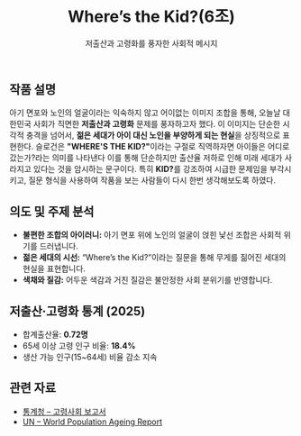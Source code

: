 
</head>
<body>

<header>
  <h1>Where’s the Kid?(6조)</h1>
  <p>저출산과 고령화를 풍자한 사회적 메시지</p>
</header>

<main class="container">
  <section>
    <h2>작품 설명</h2>
    <p>
      아기 면포와 노인의 얼굴이라는 익숙하지 않고 어이없는 이미지 조합을 통해, 오늘날 대한민국 사회가 직면한 <strong>저출산과 고령화</strong> 문제를 풍자하고자 했다. 
      이 이미지는 단순한 시각적 충격을 넘어서, <strong>젊은 세대가 아이 대신 노인을 부양하게 되는 현실</strong>을 상징적으로 표현한다.
      슬로건은 <strong>"WHERE'S THE KID?"</strong>이라는 구절로 직역하자면 아이들은 어디로 갔는가?라는 의미를 나타낸다 이를 통해 단순하지만 출산율 저하로 인해
      미래 세대가 사라지고 있다는 것을 암시하는 문구이다. 특히 <strong>KID?</strong>를 강조하여 시급한 문제임을 부각시키고, 질문 형식을 사용하여 작품을 보는 사람들이 
      다시 한번 생각해보도록 하였다.
    </p>
  </section>

  <section>
    <h2>의도 및 주제 분석</h2>
    <ul>
      <li><strong>불편한 조합의 아이러니:</strong> 아기 면포 위에 노인의 얼굴이 얹힌 낯선 조합은 사회적 위기를 드러냅니다.</li>
      <li><strong>젊은 세대의 시선:</strong> “Where’s the Kid?”이라는 질문을 통해 무게를 짊어진 세대의 현실을 표현합니다.</li>
      <li><strong>색채와 질감:</strong> 어두운 색감과 거친 질감은 불안정한 사회 분위기를 반영합니다.</li>
    </ul>
  </section>

  <section>
    <h2>저출산·고령화 통계 (2025)</h2>
    <ul>
      <li>합계출산율: <strong>0.72명</strong></li>
      <li>65세 이상 고령 인구 비율: <strong>18.4%</strong></li>
      <li>생산 가능 인구(15~64세) 비율 감소 지속</li>
    </ul>
  </section>

  <section>
    <h2>관련 자료</h2>
    <ul>
      <li><a href="https://kostat.go.kr" target="_blank">통계청 – 고령사회 보고서</a></li>
      <li><a href="https://www.un.org/en/development/desa/population/theme/ageing" target="_blank">UN – World Population Ageing Report</a></li>
    </ul>
  </section>
</main>

</body>
</html>
